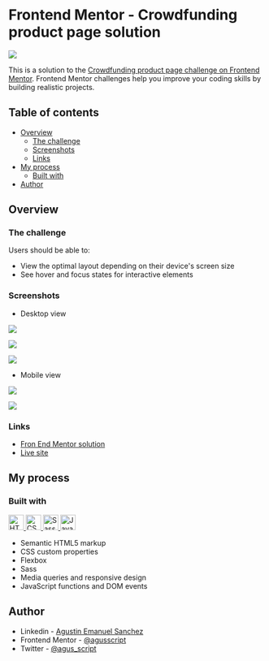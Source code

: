 # Frontend Mentor - Crowdfunding product page solution

![](images/screenshots/desktop-preview.jpg)

This is a solution to the [Crowdfunding product page challenge on Frontend Mentor](https://www.frontendmentor.io/challenges/crowdfunding-product-page-7uvcZe7ZR). Frontend Mentor challenges help you improve your coding skills by building realistic projects. 

## Table of contents

- [Overview](#overview)
  - [The challenge](#the-challenge)
  - [Screenshots](#screenshots)
  - [Links](#links)
- [My process](#my-process)
  - [Built with](#built-with)
- [Author](#author)


## Overview

### The challenge

Users should be able to:

- View the optimal layout depending on their device's screen size
- See hover and focus states for interactive elements

### Screenshots

- Desktop view

![](images/screenshots/desktop-design.jpg)

![](images/screenshots/desktop-design-modal-default.jpg)

![](images/screenshots/desktop-design-modal-completed.jpg)

- Mobile view

![](images/screenshots/mobile-design.jpg)

![](images/screenshots/mobile-menu.jpg)


### Links

- [Fron End Mentor solution](https://www.frontendmentor.io/solutions/-frontend-mentor-crowdfunding-product-page-solution-AijoOTCJTl)
- [Live site](https://crowdfunding-product-page-theta-ten.vercel.app/)

## My process

### Built with

<p>
 <a href="https://developer.mozilla.org/en-US/docs/Glossary/HTML">
  <img src="https://img.shields.io/badge/-HTML5-E34F26?style=flat-square&logo=html5&logoColor=white" height="30" alt="HTML5"/>
 </a>
 <a href="https://developer.mozilla.org/en-US/docs/Web/CSS">
  <img src="https://img.shields.io/badge/-CSS3-blue?style=flat-square&logo=CSS3&logoColor=white" height="30" alt="CSS3"/>
 </a>
  <a href="https://sass-lang.com/">
  <img src="https://img.shields.io/badge/-Sass-ff69b4?style=flat-square&logo=SASS&logoColor=white" height="30" alt="Sass"/>
 </a>
 <a href="https://developer.mozilla.org/en-US/docs/Web/JavaScript">
  <img src="https://img.shields.io/badge/-JavaScript-yellow?style=flat-square&logo=Javascript&logoColor=white" height="30" alt="JavaScript"/>
 </a>
</p>

- Semantic HTML5 markup
- CSS custom properties
- Flexbox
- Sass
- Media queries and responsive design
- JavaScript functions and DOM events

## Author

- Linkedin - [Agustin Emanuel Sanchez](https://www.linkedin.com/in/agustin-emanuel-sanchez-4b2807240/)
- Frontend Mentor - [@agusscript](https://www.frontendmentor.io/profile/agusscript)
- Twitter - [@agus_script](https://twitter.com/agus_script)
